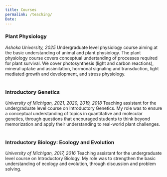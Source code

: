 ```yaml
---
title: Courses
permalink: /teaching/
Date:
---
```



### **Plant Physiology**
*Ashoka University, 2025*
Undergraduate level physiology course aiming at the basic understanding of animal and plant physiology. The plant          physiology course covers conceptual undertanding of processes required for plant survival. We cover photosynthesis         (light and carbon reactions), mineral uptake and assimilation, hormonal signaling and transduction, light mediated         growth and development, and stress physiology.
<br/><br/>

### **Introductory Genetics**
*University of Michigan, 2021, 2020, 2019, 2018*
Teaching assistant for the undergraduate level course on Introductory Genetics. My role was to ensure a conceptual understanding of topics in quantitative and molecular genetics, through questions that encouraged students to think beyond memorization and apply their understanding to real-world plant challenges. 
<br/><br/>

### **Introductory Biology: Ecology and Evolution**
*University of Michigan, 2017, 2016*
Teaching assistant for the undergraduate level course on Introductory Biology. My role was to strengthen the basic understanding of ecology and evolution, through discussion and problem solving. 


